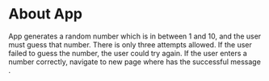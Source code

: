 # About App
App generates a random number which is in between 1 and 10, and the user must guess that number. There is only three attempts allowed. If the user failed to guess the number,  the user could try again. If the user enters a number correctly, navigate to new page where has the successful message .
